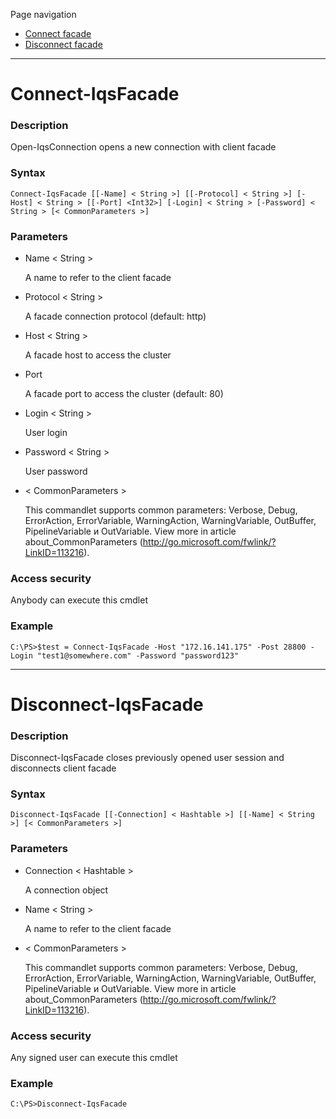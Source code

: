 Page navigation

* [Connect facade](#connect-facade)
* [Disconnect facade](#disconnect-facade)

---

# <a name="connect-facade">Connect-IqsFacade</a>
   
### Description

Open-IqsConnection opens a new connection with client facade
    
### Syntax

    Connect-IqsFacade [[-Name] < String >] [[-Protocol] < String >] [-Host] < String > [[-Port] <Int32>] [-Login] < String > [-Password] < String > [< CommonParameters >]
    
### Parameters

- Name < String >

    A name to refer to the client facade
        
- Protocol < String >

    A facade connection protocol (default: http)
        
- Host < String >

    A facade host to access the cluster
        
- Port <Int32>
    
    A facade port to access the cluster (default: 80)
        
- Login < String >
    
    User login
        
- Password < String >
    
    User password

- < CommonParameters >

    This commandlet supports common parameters: Verbose, Debug,
    ErrorAction, ErrorVariable, WarningAction, WarningVariable,
    OutBuffer, PipelineVariable и OutVariable. View more in article 
    about_CommonParameters (http://go.microsoft.com/fwlink/?LinkID=113216). 
    
### Access security 

Anybody can execute this cmdlet

### Example
    
    C:\PS>$test = Connect-IqsFacade -Host "172.16.141.175" -Post 28800 -Login "test1@somewhere.com" -Password "password123"

---

# <a name="disconnect-facade">Disconnect-IqsFacade</a>
   
### Description

Disconnect-IqsFacade closes previously opened user session and disconnects client facade
    
### Syntax

    Disconnect-IqsFacade [[-Connection] < Hashtable >] [[-Name] < String >] [< CommonParameters >]
    
### Parameters

- Connection < Hashtable >

	A connection object

- Name < String >

    A name to refer to the client facade

- < CommonParameters >

    This commandlet supports common parameters: Verbose, Debug,
    ErrorAction, ErrorVariable, WarningAction, WarningVariable,
    OutBuffer, PipelineVariable и OutVariable. View more in article 
    about_CommonParameters (http://go.microsoft.com/fwlink/?LinkID=113216). 
    
### Access security 

Any signed user can execute this cmdlet

### Example
    
    C:\PS>Disconnect-IqsFacade
